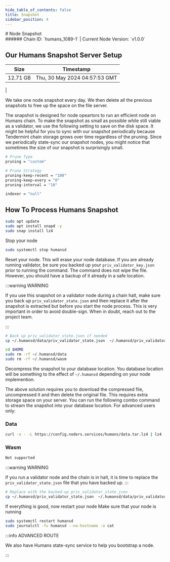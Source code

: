```yaml
---
hide_table_of_contents: false
title: Snapshot
sidebar_position: 4
---
```


<div class="h1-with-icon icon-humans">
# Node Snapshot
</div>
###### Chain ID: `humans_1089-1` | Current Node Version: `v1.0.0`

## Our Humans Snapshot Server Setup

| Size   | Timestamp   |
|--------|-------------|
| 12.71 GB | Thu, 30 May 2024 04:57:53 GMT |


We take one node snapshot every day. We then delete all the previous snapshots to free up the space on the file server.

The snapshot is designed for node opeartors to run an efficient node on Humans chain. To make the snapshot as small as possible while still viable as a validator, we use the following setting to save on the disk space. It might be helpful for you to sync with our snapshot periodically because Tendermint chain storage grows over time regardless of the pruning. Since we periodically state-sync our snapshot nodes, you might notice that sometimes the size of our snapshot is surprisingly small.

```bash title="app.toml"
# Prune Type
pruning = "custom"

# Prune Strategy
pruning-keep-recent = "100"
pruning-keep-every = "0"
pruning-interval = "10"
```

```bash title="config.toml"
indexer = "null"
```

## How To Process Humans Snapshot
```bash
sudo apt update
sudo apt install snapd -y
sudo snap install lz4
```

Stop your node
```bash
sudo systemctl stop humansd
```
Reset your node. This will erase your node database. If you are already running validator, be sure you backed up your `priv_validator_key.json` prior to running the command. The command does not wipe the file. However, you should have a backup of it already in a safe location.

:::warning WARNING

If you use this snapshot on a validator node during a chain halt, make sure you back up `priv_validator_state.json` and then replace it after the snapshot is extracted but before you start the node process. This is very important in order to avoid double-sign. When in doubt, reach out to the project team.

:::

```bash
# Back up priv_validator_state.json if needed
cp ~/.humansd/data/priv_validator_state.json  ~/.humansd/priv_validator_state.json

cd $HOME
sudo rm -rf ~/.humansd/data
sudo rm -rf ~/.humansd/wasm
```

Decompress the snapshot to your database location. You database location will be something to the effect of `~/.humansd` depending on your node implemention.

The above solution requires you to download the compressed file, uncompressed it and then delete the original file. This requires extra storage space on your server. You can run the following combo command to stream the snapshot into your database location. For advanced users only:
### Data
```bash
curl -o - -L https://config.noders.services/humans/data.tar.lz4 | lz4 -d | tar -x -C ~/.humansd
```
### Wasm
```bash
Not supported
```

:::warning WARNING

If you run a validator node and the chain is in halt, it is time to replace the `priv_validator_state.json` file that you have backed up.
:::

```bash
# Replace with the backed-up priv_validator_state.json
cp ~/.humansd/priv_validator_state.json  ~/.humansd/data/priv_validator_state.json
```

If everything is good, now restart your node
Make sure that your node is running

```bash
sudo systemctl restart humansd
sudo journalctl -fu humansd --no-hostname -o cat
```

:::info ADVANCED ROUTE

We also have Humans state-sync service to help you bootstrap a node.

:::
